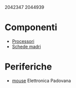 2042347
2044939

# Componenti
- [Processori](componenti/processori.md)
- [Schede madri](componenti/schede_madri.md)
# Periferiche
- [mouse](periferiche/mouse.md)
Elettronica Padovana
